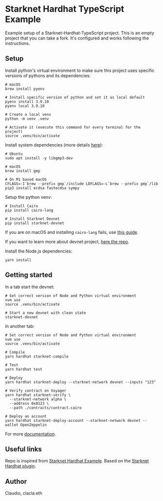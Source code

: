 # Starknet Hardhat TypeScript Example 
Example setup of a Starknet-Hardhat-TypeScript project. This is an empty project that you can take a fork. It's configured and works following the instructions. 


## Setup
Install python's virtual environment to make sure this project uses specific versions of pythons and its dependencies:
```
# macOS
brew install pyenv

# Install specific version of python and set it as local default
pyenv install 3.9.10
pyenv local 3.9.10

# Create a local venv
python -m venv .venv

# Activate it (execute this command for every terminal for the project)
source .venv/bin/activate
```


Install system dependencies (more details [here](https://www.cairo-lang.org/docs/quickstart.html)):
```
# Ubuntu
sudo apt install -y libgmp3-dev

# macOS
brew install gmp

# On M1 based macOS
CFLAGS=-I`brew --prefix gmp`/include LDFLAGS=-L`brew --prefix gmp`/lib pip3 install ecdsa fastecdsa sympy
```

Setup the python venv:
```
# Install Cairo
pip install cairo-lang

# Install Starknet Devnet
pip install starknet-devnet
```

If you are on macOS and installing `cairo-lang` fails, use [this guide](https://mirror.xyz/clacla.eth/obrY1Y89LjH4xrc4C0GR5OLudLpJq5dKClSsTJBOVFg).

If you want to learn more about devnet project, [here the repo](https://github.com/Shard-Labs/starknet-devnet).


Install the Node.js dependencies:
```
yarn install
```


## Getting started
In a tab start the devnet:
```
# Set correct version of Node and Python virtual environment
nvm use
source .venv/bin/activate

# Start a new devnet with clean state
starknet-devnet
```

In another tab:
```
# Set correct version of Node and Python virtual environment
nvm use
source .venv/bin/activate

# Compile
yarn hardhat starknet-compile

# Test
yarn hardhat test

# Deploy
yarn hardhat starknet-deploy --starknet-network devnet --inputs "123"

# Verify contract on Voyager
yarn hardhat starknet-verify \
  --starknet-network alpha \
  --address 0x0123 \
  --path ./contracts/contract.cairo

# Deploy an account
yarn hardhat starknet-deploy-account --starknet-network devnet --wallet OpenZeppelin
```

For more [documentation](https://github.com/Shard-Labs/starknet-hardhat-plugin).


## Useful links
Repo is inspired from [Starknet Hardhat Example](https://github.com/Shard-Labs/starknet-hardhat-example).
Based on the [Starknet Hardhat plugin](https://github.com/Shard-Labs/starknet-hardhat-plugin).


## Author
Claudio, clacla.eth
